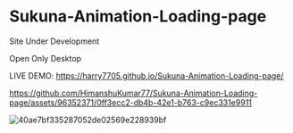 # Sukuna-Animation-Loading-page

Site Under Development

Open Only Desktop


LIVE DEMO: https://harry7705.github.io/Sukuna-Animation-Loading-page/





https://github.com/HimanshuKumar77/Sukuna-Animation-Loading-page/assets/96352371/0ff3ecc2-db4b-42e1-b763-c9ec331e9911

![40ae7bf335287052de02569e228939bf](https://github.com/harry7705/Sukuna-Animation-Loading-page/assets/96352371/23031706-6699-4f6c-bac6-6284f24d1b04)
